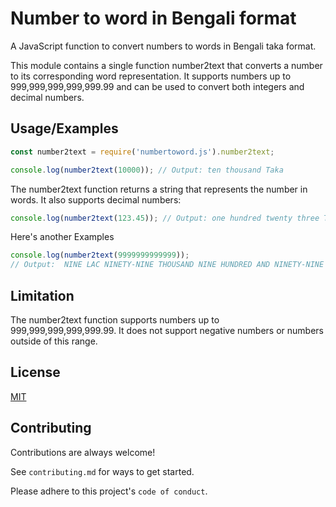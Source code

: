 
# Number to word in Bengali format

A JavaScript function to convert numbers to words in Bengali taka format.

This module contains a single function number2text that converts a number to its corresponding word representation. It supports numbers up to 999,999,999,999,999.99 and can be used to convert both integers and decimal numbers.

## Usage/Examples

```javascript
const number2text = require('numbertoword.js').number2text;

console.log(number2text(10000)); // Output: ten thousand Taka
```
The number2text function returns a string that represents the number in words. It also supports decimal numbers:

```javascript
console.log(number2text(123.45)); // Output: one hundred twenty three Taka and forty five Paise
```
Here's another Examples
```javascript
console.log(number2text(9999999999999)); 
// Output:  NINE LAC NINETY-NINE THOUSAND NINE HUNDRED AND NINETY-NINE CRORE NINETY-NINE LAC NINETY-NINE THOUSAND NINE HUNDRED AND NINETY-NINE TAKA ONLY
```
## Limitation
The number2text function supports numbers up to 999,999,999,999,999.99. It does not support negative numbers or numbers outside of this range.
## License

[MIT](https://choosealicense.com/licenses/mit/)


## Contributing

Contributions are always welcome!

See `contributing.md` for ways to get started.

Please adhere to this project's `code of conduct`.

